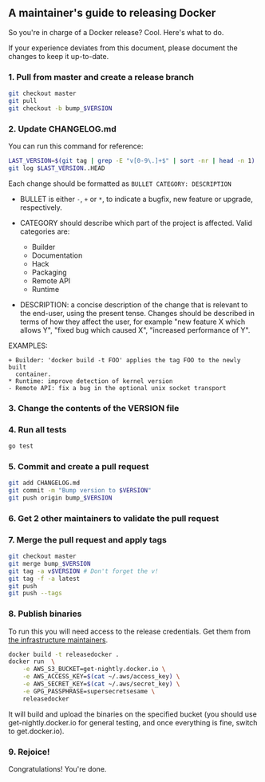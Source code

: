 ## A maintainer's guide to releasing Docker

So you're in charge of a Docker release? Cool. Here's what to do.

If your experience deviates from this document, please document the changes
to keep it up-to-date.


### 1. Pull from master and create a release branch

```bash
git checkout master
git pull
git checkout -b bump_$VERSION
```

### 2. Update CHANGELOG.md

You can run this command for reference:

```bash
LAST_VERSION=$(git tag | grep -E "v[0-9\.]+$" | sort -nr | head -n 1)
git log $LAST_VERSION..HEAD
```

Each change should be formatted as ```BULLET CATEGORY: DESCRIPTION```

* BULLET is either ```-```, ```+``` or ```*```, to indicate a bugfix,
  new feature or upgrade, respectively.

* CATEGORY should describe which part of the project is affected.
  Valid categories are:
  * Builder
  * Documentation
  * Hack
  * Packaging
  * Remote API
  * Runtime

* DESCRIPTION: a concise description of the change that is relevant to the 
  end-user, using the present tense. Changes should be described in terms 
  of how they affect the user, for example "new feature X which allows Y", 
  "fixed bug which caused X", "increased performance of Y".

EXAMPLES:

```
+ Builder: 'docker build -t FOO' applies the tag FOO to the newly built
  container.
* Runtime: improve detection of kernel version
- Remote API: fix a bug in the optional unix socket transport
```

### 3. Change the contents of the VERSION file

### 4. Run all tests

```bash
go test
```

### 5. Commit and create a pull request

```bash
git add CHANGELOG.md
git commit -m "Bump version to $VERSION"
git push origin bump_$VERSION
```

### 6. Get 2 other maintainers to validate the pull request

### 7. Merge the pull request and apply tags

```bash
git checkout master
git merge bump_$VERSION
git tag -a v$VERSION # Don't forget the v!
git tag -f -a latest
git push
git push --tags
```

### 8. Publish binaries

To run this you will need access to the release credentials.
Get them from [the infrastructure maintainers](
https://github.com/dotcloud/docker/blob/master/hack/infrastructure/MAINTAINERS).

```bash
docker build -t releasedocker .
docker run  \
	-e AWS_S3_BUCKET=get-nightly.docker.io \
	-e AWS_ACCESS_KEY=$(cat ~/.aws/access_key) \
	-e AWS_SECRET_KEY=$(cat ~/.aws/secret_key) \
	-e GPG_PASSPHRASE=supersecretsesame \
	releasedocker
```

It will build and upload the binaries on the specified bucket (you should
use get-nightly.docker.io for general testing, and once everything is fine,
switch to get.docker.io).


### 9. Rejoice!

Congratulations! You're done.
